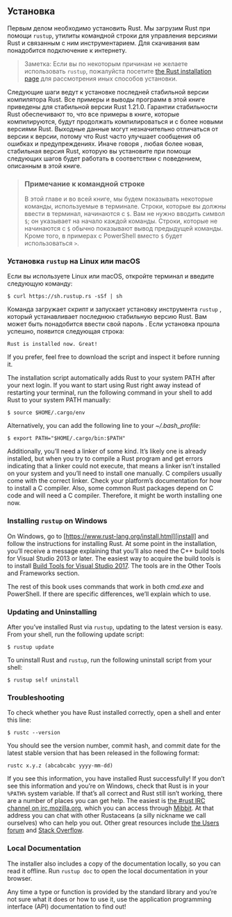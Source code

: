 ## Установка 

Первым делом необходимо установить Rust. Мы загрузим Rust при помощи `rustup`,
утилиты командной строки для управления версиями Rust и связанным с ним инструментарием. Для скачивания вам понадобится
подключение к интернету.

> Заметка: Если вы по некоторым причинам не желаете использовать `rustup`, пожалуйста посетите [the Rust
> installation page](https://www.rust-lang.org/install.html) для рассмотрения иных способов установки.

Следующие шаги ведут к установке последней стабильной версии компилятора Rust. Все
примеры и выводы программ в этой книге приведены для стабильной версии Rust 1.21.0. Гарантии стабильности Rust обеспечивают то, что все примеры в книге, которые компилируются, будут продолжать компилироваться и с более новыми версиями Rust. Выходные данные могут незначительно отличаться от версии к 
версии, потому что Rust часто улучшает сообщения об ошибках и предупреждениях. Иначе говоря
, любая более новая, стабильная версия Rust, которую вы установите при помощи следующих шагов будет работать
 в соответствии с поведением, описанным в этой книге.

> ### Примечание к командной строке
>
> В этой главе и во всей книге, мы будем показывать некоторые команды, используемые в
> терминале. Строки, которые вы должны ввести в терминал, начинаются с `$`. Вам
> не нужно вводить символ `$`; он указывает на начало каждой 
> команды. Строки, которые не начинаются с `$` обычно показывают вывод
> предыдущей команды. Кроме того, в примерах с PowerShell вместо `$` будет
> использоваться `>`.

### Установка `rustup` на Linux или macOS

Если вы используете Linux или macOS, откройте терминал и введите следующую команду:

```text
$ curl https://sh.rustup.rs -sSf | sh
```

Команда загружает скрипт и запускает установку инструмента `rustup`
, который устанавливает последнюю стабильную версию Rust. Вам может быть понадобится ввести свой пароль
. Если установка прошла успешно, появится следующая строка:

```text
Rust is installed now. Great!
```

If you prefer, feel free to download the script and inspect it before running
it.

The installation script automatically adds Rust to your system PATH after your
next login. If you want to start using Rust right away instead of restarting
your terminal, run the following command in your shell to add Rust to your
system PATH manually:

```text
$ source $HOME/.cargo/env
```

Alternatively, you can add the following line to your *~/.bash_profile*:

```text
$ export PATH="$HOME/.cargo/bin:$PATH"
```

Additionally, you’ll need a linker of some kind. It’s likely one is already
installed, but when you try to compile a Rust program and get errors indicating
that a linker could not execute, that means a linker isn’t installed on your
system and you’ll need to install one manually. C compilers usually come with
the correct linker. Check your platform’s documentation for how to install a C
compiler. Also, some common Rust packages depend on C code and will need a C
compiler. Therefore, it might be worth installing one now.

### Installing `rustup` on Windows

On Windows, go to [https://www.rust-lang.org/install.html][install] and follow
the instructions for installing Rust. At some point in the installation, you’ll
receive a message explaining that you’ll also need the C++ build tools for
Visual Studio 2013 or later. The easiest way to acquire the build tools is to
install [Build Tools for Visual Studio 2017][visualstudio]. The tools are in
the Other Tools and Frameworks section.

[install]: https://www.rust-lang.org/install.html
[visualstudio]: https://www.visualstudio.com/downloads/

The rest of this book uses commands that work in both *cmd.exe* and PowerShell.
If there are specific differences, we’ll explain which to use.

### Updating and Uninstalling

After you’ve installed Rust via `rustup`, updating to the latest version is
easy. From your shell, run the following update script:

```text
$ rustup update
```

To uninstall Rust and `rustup`, run the following uninstall script from your
shell:

```text
$ rustup self uninstall
```

### Troubleshooting

To check whether you have Rust installed correctly, open a shell and enter this
line:

```text
$ rustc --version
```

You should see the version number, commit hash, and commit date for the latest
stable version that has been released in the following format:

```text
rustc x.y.z (abcabcabc yyyy-mm-dd)
```

If you see this information, you have installed Rust successfully! If you don’t
see this information and you’re on Windows, check that Rust is in your `%PATH%`
system variable. If that’s all correct and Rust still isn’t working, there are
a number of places you can get help. The easiest is [the #rust IRC channel on
irc.mozilla.org][irc]<!-- ignore -->, which you can access through
[Mibbit][mibbit]. At that address you can chat with other Rustaceans (a silly
nickname we call ourselves) who can help you out. Other great resources include
[the Users forum][users] and [Stack Overflow][stackoverflow].

[irc]: irc://irc.mozilla.org/#rust
[mibbit]: http://chat.mibbit.com/?server=irc.mozilla.org&channel=%23rust
[users]: https://users.rust-lang.org/
[stackoverflow]: http://stackoverflow.com/questions/tagged/rust

### Local Documentation

The installer also includes a copy of the documentation locally, so you can
read it offline. Run `rustup doc` to open the local documentation in your
browser.

Any time a type or function is provided by the standard library and you’re not
sure what it does or how to use it, use the application programming interface
(API) documentation to find out!
